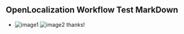 ## OpenLocalization Workflow Test MarkDown
* ![image1](.\99782285-2d6c-4c3e-8572-90d1d269de37.png)   ![image2](.\a790b132-9d79-4a44-8c5e-38449c39aff3.png) 
thanks!